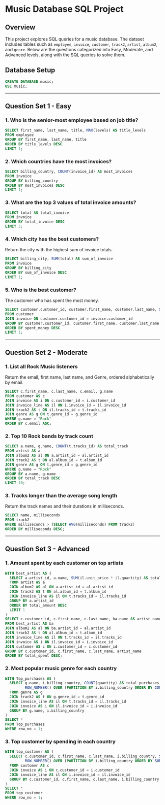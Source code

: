 # Music Database SQL Project

## Overview

This project explores SQL queries for a music database. The dataset includes tables such as `employee`, `invoice`, `customer`, `track2`, `artist`, `album2`, and `genre`. Below are the questions categorized into Easy, Moderate, and Advanced levels, along with the SQL queries to solve them.

## Database Setup

```sql
CREATE DATABASE music;
USE music;
```

---

## Question Set 1 - Easy

### 1. Who is the senior-most employee based on job title?
```sql
SELECT first_name, last_name, title, MAX(levels) AS title_levels
FROM employee
GROUP BY first_name, last_name, title
ORDER BY title_levels DESC
LIMIT 1;
```

### 2. Which countries have the most invoices?
```sql
SELECT billing_country, COUNT(invoice_id) AS most_invoices
FROM invoice
GROUP BY billing_country
ORDER BY most_invoices DESC
LIMIT 1;
```

### 3. What are the top 3 values of total invoice amounts?
```sql
SELECT total AS total_invoice
FROM invoice
ORDER BY total_invoice DESC
LIMIT 3;
```

### 4. Which city has the best customers?
Return the city with the highest sum of invoice totals.
```sql
SELECT billing_city, SUM(total) AS sum_of_invoice
FROM invoice
GROUP BY billing_city
ORDER BY sum_of_invoice DESC
LIMIT 1;
```

### 5. Who is the best customer?
The customer who has spent the most money.
```sql
SELECT customer.customer_id, customer.first_name, customer.last_name, SUM(invoice.total) AS spent_money
FROM customer
JOIN invoice ON customer.customer_id = invoice.customer_id
GROUP BY customer.customer_id, customer.first_name, customer.last_name
ORDER BY spent_money DESC
LIMIT 1;
```

---

## Question Set 2 - Moderate

### 1. List all Rock Music listeners
Return the email, first name, last name, and Genre, ordered alphabetically by email.
```sql
SELECT c.first_name, c.last_name, c.email, g.name
FROM customer AS c
JOIN invoice AS i ON c.customer_id = i.customer_id
JOIN invoice_line AS il ON i.invoice_id = il.invoice_id
JOIN track2 AS t ON il.tracks_id = t.tracks_id
JOIN genre AS g ON t.genre_id = g.genre_id
WHERE g.name = "Rock"
ORDER BY c.email ASC;
```

### 2. Top 10 Rock bands by track count
```sql
SELECT a.name, g.name, COUNT(t.tracks_id) AS total_track
FROM artist AS a
JOIN album2 AS al ON a.artist_id = al.artist_id
JOIN track2 AS t ON al.album_id = t.album_id
JOIN genre AS g ON t.genre_id = g.genre_id
WHERE g.name = "Rock"
GROUP BY a.name, g.name
ORDER BY total_track DESC
LIMIT 10;
```

### 3. Tracks longer than the average song length
Return the track names and their durations in milliseconds.
```sql
SELECT name, milliseconds
FROM track2
WHERE milliseconds > (SELECT AVG(milliseconds) FROM track2)
ORDER BY milliseconds DESC;
```

---

## Question Set 3 - Advanced

### 1. Amount spent by each customer on top artists
```sql
WITH best_artist AS (
  SELECT a.artist_id, a.name, SUM(il.unit_price * il.quantity) AS total_amount
  FROM artist AS a
  JOIN album2 AS al ON a.artist_id = al.artist_id
  JOIN track2 AS t ON al.album_id = t.album_id
  JOIN invoice_line AS il ON t.tracks_id = il.tracks_id
  GROUP BY a.artist_id
  ORDER BY total_amount DESC
  LIMIT 1
)
SELECT c.customer_id, c.first_name, c.last_name, ba.name AS artist_name, SUM(il.unit_price * il.quantity) AS total_spent
FROM best_artist AS ba
JOIN album2 AS al ON ba.artist_id = al.artist_id
JOIN track2 AS t ON al.album_id = t.album_id
JOIN invoice_line AS il ON t.tracks_id = il.tracks_id
JOIN invoice AS i ON il.invoice_id = i.invoice_id
JOIN customer AS c ON i.customer_id = c.customer_id
GROUP BY c.customer_id, c.first_name, c.last_name, artist_name
ORDER BY total_spent DESC;
```

### 2. Most popular music genre for each country
```sql
WITH Top_purchases AS (
  SELECT g.name, i.billing_country, COUNT(quantity) AS total_purchases,
         ROW_NUMBER() OVER (PARTITION BY i.billing_country ORDER BY COUNT(quantity) DESC) AS row_no
  FROM genre AS g
  JOIN track2 AS t ON g.genre_id = t.genre_id
  JOIN invoice_line AS il ON t.tracks_id = il.tracks_id
  JOIN invoice AS i ON il.invoice_id = i.invoice_id
  GROUP BY g.name, i.billing_country
)
SELECT *
FROM Top_purchases
WHERE row_no = 1;
```

### 3. Top customer by spending in each country
```sql
WITH top_customer AS (
  SELECT c.customer_id, c.first_name, c.last_name, i.billing_country, SUM(il.unit_price * il.quantity) AS total_spent,
         ROW_NUMBER() OVER (PARTITION BY i.billing_country ORDER BY SUM(il.unit_price * il.quantity) DESC) AS row_no
  FROM customer AS c
  JOIN invoice AS i ON c.customer_id = i.customer_id
  JOIN invoice_line AS il ON i.invoice_id = il.invoice_id
  GROUP BY c.customer_id, c.first_name, c.last_name, i.billing_country
)
SELECT *
FROM top_customer
WHERE row_no = 1;

